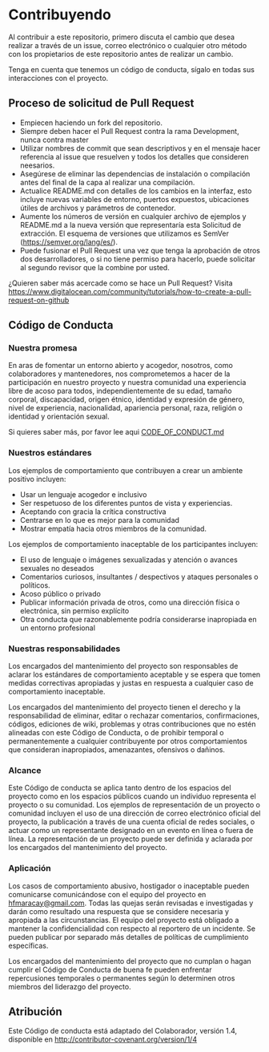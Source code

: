# Contribuyendo
Al contribuir a este repositorio, primero discuta el cambio que desea realizar a través de un issue, correo electrónico o cualquier otro método con los propietarios de este repositorio antes de realizar un cambio.

Tenga en cuenta que tenemos un código de conducta, sígalo en todas sus interacciones con el proyecto.

## Proceso de solicitud de Pull Request
* Empiecen haciendo un fork del repositorio.
* Siempre deben hacer el Pull Request contra la rama Development, nunca contra master
* Utilizar nombres de commit que sean descriptivos y en el mensaje hacer referencia al issue que resuelven y todos los detalles que consideren neesarios.
* Asegúrese de eliminar las dependencias de instalación o compilación antes del final de la capa al realizar una compilación.
* Actualice README.md con detalles de los cambios en la interfaz, esto incluye nuevas variables de entorno, puertos expuestos, ubicaciones útiles de archivos y parámetros de contenedor.
* Aumente los números de versión en cualquier archivo de ejemplos y README.md a la nueva versión que representaría esta Solicitud de extracción. El esquema de versiones que utilizamos es SemVer (https://semver.org/lang/es/).
* Puede fusionar el Pull Request una vez que tenga la aprobación de otros dos desarrolladores, o si no tiene permiso para hacerlo, puede solicitar al segundo revisor que la combine por usted.

¿Quieren saber más acercade como se hace un Pull Request? Visita https://www.digitalocean.com/community/tutorials/how-to-create-a-pull-request-on-github

## Código de Conducta
### Nuestra promesa
En aras de fomentar un entorno abierto y acogedor, nosotros, como colaboradores y mantenedores, nos comprometemos a hacer de la participación en nuestro proyecto y nuestra comunidad una experiencia libre de acoso para todos, independientemente de su edad, tamaño corporal, discapacidad, origen étnico, identidad y expresión de género, nivel de experiencia, nacionalidad, apariencia personal, raza, religión o identidad y orientación sexual.

Si quieres saber más, por favor lee aqui [CODE_OF_CONDUCT.md](CODE_OF_CONDUCT.md)

### Nuestros estándares
Los ejemplos de comportamiento que contribuyen a crear un ambiente positivo incluyen:

* Usar un lenguaje acogedor e inclusivo
* Ser respetuoso de los diferentes puntos de vista y experiencias.
* Aceptando con gracia la crítica constructiva
* Centrarse en lo que es mejor para la comunidad
* Mostrar empatía hacia otros miembros de la comunidad.

Los ejemplos de comportamiento inaceptable de los participantes incluyen:

* El uso de lenguaje o imágenes sexualizadas y atención o avances sexuales no deseados
* Comentarios curiosos, insultantes / despectivos y ataques personales o políticos.
* Acoso público o privado
* Publicar información privada de otros, como una dirección física o electrónica, sin permiso explícito
* Otra conducta que razonablemente podría considerarse inapropiada en un entorno profesional

### Nuestras responsabilidades
Los encargados del mantenimiento del proyecto son responsables de aclarar los estándares de comportamiento aceptable y se espera que tomen medidas correctivas apropiadas y justas en respuesta a cualquier caso de comportamiento inaceptable.

Los encargados del mantenimiento del proyecto tienen el derecho y la responsabilidad de eliminar, editar o rechazar comentarios, confirmaciones, códigos, ediciones de wiki, problemas y otras contribuciones que no estén alineadas con este Código de Conducta, o de prohibir temporal o permanentemente a cualquier contribuyente por otros comportamientos que consideran inapropiados, amenazantes, ofensivos o dañinos.

### Alcance
Este Código de conducta se aplica tanto dentro de los espacios del proyecto como en los espacios públicos cuando un individuo representa el proyecto o su comunidad. Los ejemplos de representación de un proyecto o comunidad incluyen el uso de una dirección de correo electrónico oficial del proyecto, la publicación a través de una cuenta oficial de redes sociales, o actuar como un representante designado en un evento en línea o fuera de línea. La representación de un proyecto puede ser definida y aclarada por los encargados del mantenimiento del proyecto.

### Aplicación
Los casos de comportamiento abusivo, hostigador o inaceptable pueden comunicarse comunicándose con el equipo del proyecto en hfmaracay@gmail.com. Todas las quejas serán revisadas e investigadas y darán como resultado una respuesta que se considere necesaria y apropiada a las circunstancias. El equipo del proyecto está obligado a mantener la confidencialidad con respecto al reportero de un incidente. Se pueden publicar por separado más detalles de políticas de cumplimiento específicas.

Los encargados del mantenimiento del proyecto que no cumplan o hagan cumplir el Código de Conducta de buena fe pueden enfrentar repercusiones temporales o permanentes según lo determinen otros miembros del liderazgo del proyecto.

## Atribución
Este Código de conducta está adaptado del Colaborador, versión 1.4, disponible en http://contributor-covenant.org/version/1/4
